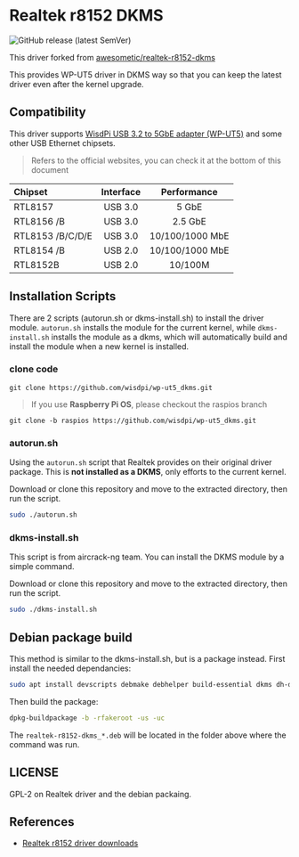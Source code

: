 # Realtek r8152 DKMS

![GitHub release (latest SemVer)](https://img.shields.io/github/v/release/awesometic/realtek-r8152-dkms?sort=semver&style=for-the-badge)

This driver forked from [awesometic/realtek-r8152-dkms](https://github.com/awesometic/realtek-r8152-dkms)

This provides WP-UT5 driver in DKMS way so that you can keep the latest driver even after the kernel upgrade.

## Compatibility

This driver supports [WisdPi USB 3.2 to 5GbE adapter (WP-UT5)](https://www.wisdpi.com/products/wisdpi-usb-3-2-5g-ethernet-adapter-wp-ut5-wired-lan-network-connection-for-mac-os-linux-windows-backward-compatible-on-5g-2-5g-1g-100mbps-ideal-for-gaming) and some other USB Ethernet chipsets.

> Refers to the official websites, you can check it at the bottom of this document

Chipset          | Interface   | Performance
:----------------|:-----------:|:----------------:
RTL8157          | USB 3.0     | 5 GbE
RTL8156 /B       | USB 3.0     | 2.5 GbE
RTL8153 /B/C/D/E | USB 3.0     | 10/100/1000 MbE
RTL8154 /B       | USB 2.0     | 10/100/1000 MbE
RTL8152B         | USB 2.0     | 10/100M

## Installation Scripts

There are 2 scripts (autorun.sh or dkms-install.sh) to install the driver module. `autorun.sh` installs the module for the  current kernel, while `dkms-install.sh` installs the module as a dkms, which will automatically build and install the module when a new kernel is installed.

### clone code

```
git clone https://github.com/wisdpi/wp-ut5_dkms.git

```
> If you use **Raspberry Pi OS**, please checkout the raspios branch
```
git clone -b raspios https://github.com/wisdpi/wp-ut5_dkms.git

```

### autorun.sh

Using the `autorun.sh` script that Realtek provides on their original driver package. This is **not installed as a DKMS**, only efforts to the current kernel.

Download or clone this repository and move to the extracted directory, then run the script.

```bash
sudo ./autorun.sh
```

### dkms-install.sh

This script is from aircrack-ng team. You can install the DKMS module by a simple command.

Download or clone this repository and move to the extracted directory, then run the script.

```bash
sudo ./dkms-install.sh
```

## Debian package build

This method is similar to the dkms-install.sh, but is a package instead. First install the needed dependancies:

```bash
sudo apt install devscripts debmake debhelper build-essential dkms dh-dkms
```

Then build the package:

```bash
dpkg-buildpackage -b -rfakeroot -us -uc
```

The `realtek-r8152-dkms_*.deb` will be located in the folder above where the command was run.

## LICENSE

GPL-2 on Realtek driver and the debian packaing.

## References

- [Realtek r8152 driver downloads](https://www.realtek.com/Download/List?cate_id=585)
